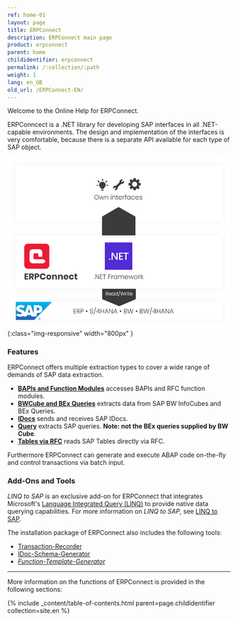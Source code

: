 ```yaml
---
ref: home-01
layout: page
title: ERPConnect
description: ERPConnect main page
product: erpconnect
parent: home
childidentifier: erpconnect
permalink: /:collection/:path
weight: 1
lang: en_GB
old_url: /ERPConnect-EN/
---
```


Welcome to the Online Help for ERPConnect.

ERPConncect is a .NET library for developing SAP interfaces in all .NET-capable environments.
The design and implementation of the interfaces is very comfortable, because there is a separate API available for each type of SAP object. 

![ERP-Connect](/img/content/erpconnect/architecture_erpconnect.png){:class="img-responsive" width="800px" }

### Features

ERPConnect offers multiple extraction types to cover a wide range of demands of SAP data extraction.

- [**BAPIs and Function Modules**](./bapis-and-function-modules) accesses BAPIs and RFC function modules.
- [**BWCube and BEx Queries**](./bw-infocubes-and-bex-queries) extracts data from SAP BW InfoCubes and BEx Queries.
- [**IDocs**](./receiving-and-sending-idocs) sends and receives SAP IDocs.
- [**Query**](./sap-queries) extracts SAP queries. **Note: not the BEx queries supplied by BW Cube**.
- [**Tables via RFC**](./special-classes/reading-sap-tables-directly-with-readtable) reads SAP Tables directly via RFC.

Furthermore ERPConnect can generate and execute ABAP code on-the-fly and control transactions via batch input.

### Add-Ons and Tools

*LINQ to SAP* is an exclusive add-on for ERPConnect that integrates Microsoft's [Language Integrated Query (LINQ)](https://docs.microsoft.com/en-us/dotnet/csharp/programming-guide/concepts/linq/) to provide native data querying capabilities. 
For more information on *LINQ to SAP*, see [LINQ to SAP](./linq-to-sap).

The installation package of ERPConnect also includes the following tools:
- [Transaction-Recorder](./tools/transaction-recorder)
- [IDoc-Schema-Generator](./tools/idoc-schema-generator)
- [*Function-Template-Generator*](./tools/function-template-generator.md) 


*****
More information on the functions of ERPConnect is provided in the following sections:

{% include _content/table-of-contents.html parent=page.childidentifier collection=site.en %}